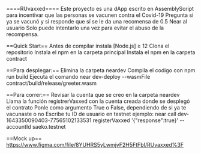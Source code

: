 ====RUvaxxed====
Este proyecto es una dApp escrito en AssemblyScript para incentivar que las personas se vacunen contra el Covid-19 
Pregunta si ya se vacunó y si responde que sí se le da una recomensa de 0.5 Near al usuario 
Solo puede intentarlo una vez para evitar el abuso de la recompensa.

==Quick Start==
Antes de compilar instala [Node.js] ≥ 12
Clona el repositorio
Instala el npm en la carpeta principal
Instala el npm en la carpeta contract

==Para desplegar:==
Elimina la carpeta neardev
Compila el codigo con npm run build
Ejecuta el comando near dev-deploy --wasmFile contract/build/release/greeter.wasm

==Para correr:==
Revisar la cuenta que se creo en la carpeta neardev
Llama la función registrerVaxxed con la cuenta creada donde se desplegó el contrato
Ponle como argumento True o False, dependiendo de si ya te vacunaste o no
Escribe tu ID de usuario en testnet
ejemplo:
near call dev-1643350090403-77565102133531 registerVaxxed '{"response":true}' --accountId saeko.testnet

==Mock up==
https://www.figma.com/file/8YUHRS5yLwmjvF2H5FtFbI/RUvaxxed%3F
